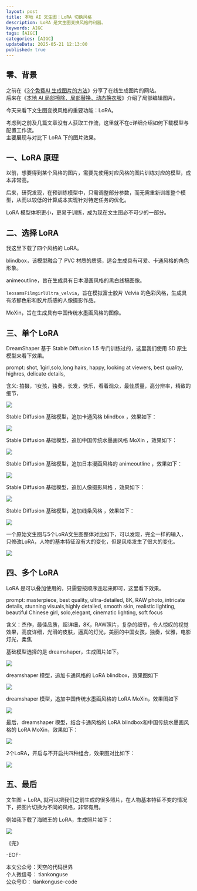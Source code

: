 ```yaml
---
layout: post  
title: 本地 AI 文生图：LoRA 切换风格    
description: LoRA 是文生图变换风格的利器。  
keywords: AIGC  
tags: [AIGC]  
categories: [AIGC]  
updateData: 2025-05-21 12:13:00  
published: true  
---
```




## 零、背景


之前在《[3个免费AI 生成图片的方法](https://mp.weixin.qq.com/s/Ao2gFivhUcCEiJR326yN6w)》分享了在线生成图片的网站。   
后来在《[本地 AI 局部擦除、局部替换、动态换衣服](https://mp.weixin.qq.com/s/00SzvrXGJchex7FfLX6lLg)》介绍了局部编辑图片。  


今天来看下文生图变换风格的重要功能：LoRA。  


考虑到之前及几篇文章没有人获取工作流，这里就不在c详细介绍如何下载模型与配置工作流。  
主要展现与对比下 LoRA 下的图片效果。  


## 一、LoRA 原理  


以前，想要得到某个风格的图片，需要先使用对应风格的图片训练对应的模型，成本非常高。  


后来，研究发现，在预训练模型中，只需调整部分参数，而无需重新训练整个模型，从而以较低的计算成本实现针对特定任务的优化。  


LoRA 模型体积更小，更易于训练，成为现在文生图必不可少的一部分。  


## 二、选择 LoRA 


我这里下载了四个风格的 LoRA。  


blindbox，该模型融合了 PVC 材质的质感，适合生成具有可爱、卡通风格的角色形象。  


animeoutline，旨在生成具有日本漫画风格的黑白线稿图像。  


`leosamsFilmgirlUltra_velvia`，旨在模拟富士胶片 Velvia 的色彩风格，生成具有浓郁色彩和胶片质感的人像摄影作品。  


MoXin，旨在生成具有中国传统水墨画风格的图像。  



## 三、单个 LoRA  


DreamShaper 基于 Stable Diffusion 1.5 专门训练过的，这里我们使用  SD 原生模型来看下效果。  


prompt: shot, 1girl,solo,long hairs, happy, looking at viewers, best quality, highres, delicate details,  


含义: 拍摄，1女孩，独奏，长发，快乐，看着观众，最佳质量，高分辨率，精致的细节，  


![](https://res2025.tiankonguse.com/images/2025/05/21/005.png) 



Stable Diffusion 基础模型，追加卡通风格 blindbox ，效果如下：  


![](https://res2025.tiankonguse.com/images/2025/05/21/006.png) 




Stable Diffusion 基础模型，追加中国传统水墨画风格 MoXin ，效果如下：  


![](https://res2025.tiankonguse.com/images/2025/05/21/007.png) 


Stable Diffusion 基础模型，追加日本漫画风格的 animeoutline ，效果如下：  


![](https://res2025.tiankonguse.com/images/2025/05/21/008.png) 



Stable Diffusion 基础模型，追加人像摄影风格 ，效果如下：  



![](https://res2025.tiankonguse.com/images/2025/05/21/009.png) 



Stable Diffusion 基础模型，追加线条风格 ，效果如下：  


![](https://res2025.tiankonguse.com/images/2025/05/21/010.png) 



一个原始文生图与5个LoRA文生图整体对比如下，可以发现，完全一样的输入，只修改LoRA，人物的基本特征没有大的变化，但是风格发生了很大的变化。  


![](https://res2025.tiankonguse.com/images/2025/05/21/011.png) 


## 四、多个 LoRA   


LoRA 是可以叠加使用的，只需要按顺序连起来即可，这里看下效果。  


prompt: masterpiece, best quality, ultra-detailed, 8K, RAW photo, intricate details, stunning visuals,highly detailed, smooth skin, realistic lighting, beautiful Chinese girl, solo,elegant, cinematic lighting, soft focus  


含义：杰作，最佳品质，超详细，8K，RAW照片，复杂的细节，令人惊叹的视觉效果，高度详细，光滑的皮肤，逼真的灯光，美丽的中国女孩，独奏，优雅，电影灯光，柔焦  


基础模型选择的是 dreamshaper，生成图片如下。  


![](https://res2025.tiankonguse.com/images/2025/05/21/001.png) 


dreamshaper 模型，追加卡通风格的 LoRA blindbox，效果图如下  



![](https://res2025.tiankonguse.com/images/2025/05/21/002.png) 



dreamshaper 模型，追加中国传统水墨画风格的 LoRA MoXin，效果图如下  


![](https://res2025.tiankonguse.com/images/2025/05/21/003.png) 


最后，dreamshaper 模型，结合卡通风格的 LoRA blindbox和中国传统水墨画风格的 LoRA MoXin，效果如下：  


![](https://res2025.tiankonguse.com/images/2025/05/21/004.png) 


2个LoRA，开启与不开启共四种组合，效果图对比如下：  



![](https://res2025.tiankonguse.com/images/2025/05/21/012.png) 


## 五、最后 


文生图 + LoRA, 就可以把我们之前生成的很多照片，在人物基本特征不变的情况下，把图片切换为不同的风格，非常有用。  


例如我下载了海贼王的 LoRA，生成照片如下：  


![](https://res2025.tiankonguse.com/images/2025/05/21/013.png) 



《完》  


-EOF-  


本文公众号：天空的代码世界  
个人微信号： tiankonguse  
公众号ID： tiankonguse-code  
  